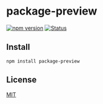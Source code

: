 # package-preview

[![npm version](https://img.shields.io/npm/v/package-preview.svg)](https://www.npmjs.com/package/package-preview)
[![Status](https://travis-ci.org/zkochan/package-preview.svg?branch=master)](https://travis-ci.org/zkochan/package-preview "See test builds")

## Install

```
npm install package-preview
```

## License

[MIT](LICENSE)

